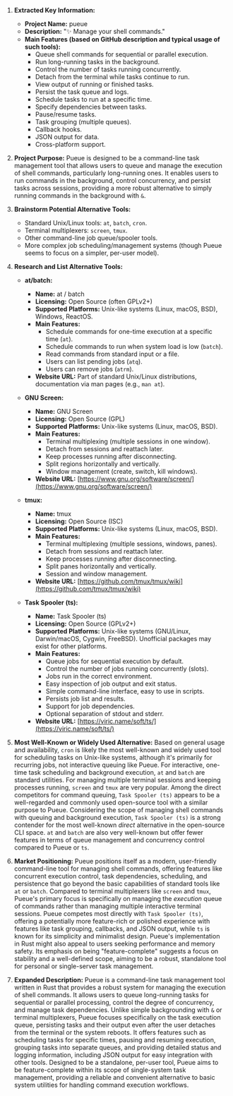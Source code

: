 1.  **Extracted Key Information:**
    *   **Project Name:** pueue
    *   **Description:** "✨ Manage your shell commands."
    *   **Main Features (based on GitHub description and typical usage of such tools):**
        *   Queue shell commands for sequential or parallel execution.
        *   Run long-running tasks in the background.
        *   Control the number of tasks running concurrently.
        *   Detach from the terminal while tasks continue to run.
        *   View output of running or finished tasks.
        *   Persist the task queue and logs.
        *   Schedule tasks to run at a specific time.
        *   Specify dependencies between tasks.
        *   Pause/resume tasks.
        *   Task grouping (multiple queues).
        *   Callback hooks.
        *   JSON output for data.
        *   Cross-platform support.

2.  **Project Purpose:**
    Pueue is designed to be a command-line task management tool that allows users to queue and manage the execution of shell commands, particularly long-running ones. It enables users to run commands in the background, control concurrency, and persist tasks across sessions, providing a more robust alternative to simply running commands in the background with `&`.

3.  **Brainstorm Potential Alternative Tools:**
    *   Standard Unix/Linux tools: `at`, `batch`, `cron`.
    *   Terminal multiplexers: `screen`, `tmux`.
    *   Other command-line job queue/spooler tools.
    *   More complex job scheduling/management systems (though Pueue seems to focus on a simpler, per-user model).

4.  **Research and List Alternative Tools:**

    *   **at/batch:**
        *   **Name:** at / batch
        *   **Licensing:** Open Source (often GPLv2+)
        *   **Supported Platforms:** Unix-like systems (Linux, macOS, BSD), Windows, ReactOS.
        *   **Main Features:**
            *   Schedule commands for one-time execution at a specific time (`at`).
            *   Schedule commands to run when system load is low (`batch`).
            *   Read commands from standard input or a file.
            *   Users can list pending jobs (`atq`).
            *   Users can remove jobs (`atrm`).
        *   **Website URL:** Part of standard Unix/Linux distributions, documentation via man pages (e.g., `man at`).

    *   **GNU Screen:**
        *   **Name:** GNU Screen
        *   **Licensing:** Open Source (GPL)
        *   **Supported Platforms:** Unix-like systems (Linux, macOS, BSD).
        *   **Main Features:**
            *   Terminal multiplexing (multiple sessions in one window).
            *   Detach from sessions and reattach later.
            *   Keep processes running after disconnecting.
            *   Split regions horizontally and vertically.
            *   Window management (create, switch, kill windows).
        *   **Website URL:** [https://www.gnu.org/software/screen/](https://www.gnu.org/software/screen/)

    *   **tmux:**
        *   **Name:** tmux
        *   **Licensing:** Open Source (ISC)
        *   **Supported Platforms:** Unix-like systems (Linux, macOS, BSD).
        *   **Main Features:**
            *   Terminal multiplexing (multiple sessions, windows, panes).
            *   Detach from sessions and reattach later.
            *   Keep processes running after disconnecting.
            *   Split panes horizontally and vertically.
            *   Session and window management.
        *   **Website URL:** [https://github.com/tmux/tmux/wiki](https://github.com/tmux/tmux/wiki)

    *   **Task Spooler (ts):**
        *   **Name:** Task Spooler (ts)
        *   **Licensing:** Open Source (GPLv2+)
        *   **Supported Platforms:** Unix-like systems (GNU/Linux, Darwin/macOS, Cygwin, FreeBSD). Unofficial packages may exist for other platforms.
        *   **Main Features:**
            *   Queue jobs for sequential execution by default.
            *   Control the number of jobs running concurrently (slots).
            *   Jobs run in the correct environment.
            *   Easy inspection of job output and exit status.
            *   Simple command-line interface, easy to use in scripts.
            *   Persists job list and results.
            *   Support for job dependencies.
            *   Optional separation of stdout and stderr.
        *   **Website URL:** [https://viric.name/soft/ts/](https://viric.name/soft/ts/)

5.  **Most Well-Known or Widely Used Alternative:**
    Based on general usage and availability, `cron` is likely the most well-known and widely used tool for scheduling tasks on Unix-like systems, although it's primarily for recurring jobs, not interactive queuing like Pueue. For interactive, one-time task scheduling and background execution, `at` and `batch` are standard utilities. For managing multiple terminal sessions and keeping processes running, `screen` and `tmux` are very popular. Among the direct competitors for command queuing, `Task Spooler (ts)` appears to be a well-regarded and commonly used open-source tool with a similar purpose to Pueue. Considering the scope of managing shell commands with queuing and background execution, `Task Spooler (ts)` is a strong contender for the most well-known *direct* alternative in the open-source CLI space. `at` and `batch` are also very well-known but offer fewer features in terms of queue management and concurrency control compared to Pueue or `ts`.

6.  **Market Positioning:**
    Pueue positions itself as a modern, user-friendly command-line tool for managing shell commands, offering features like concurrent execution control, task dependencies, scheduling, and persistence that go beyond the basic capabilities of standard tools like `at` or `batch`. Compared to terminal multiplexers like `screen` and `tmux`, Pueue's primary focus is specifically on managing the *execution* queue of commands rather than managing multiple interactive terminal sessions. Pueue competes most directly with `Task Spooler (ts)`, offering a potentially more feature-rich or polished experience with features like task grouping, callbacks, and JSON output, while `ts` is known for its simplicity and minimalist design. Pueue's implementation in Rust might also appeal to users seeking performance and memory safety. Its emphasis on being "feature-complete" suggests a focus on stability and a well-defined scope, aiming to be a robust, standalone tool for personal or single-server task management.

7.  **Expanded Description:**
    Pueue is a command-line task management tool written in Rust that provides a robust system for managing the execution of shell commands. It allows users to queue long-running tasks for sequential or parallel processing, control the degree of concurrency, and manage task dependencies. Unlike simple backgrounding with `&` or terminal multiplexers, Pueue focuses specifically on the task execution queue, persisting tasks and their output even after the user detaches from the terminal or the system reboots. It offers features such as scheduling tasks for specific times, pausing and resuming execution, grouping tasks into separate queues, and providing detailed status and logging information, including JSON output for easy integration with other tools. Designed to be a standalone, per-user tool, Pueue aims to be feature-complete within its scope of single-system task management, providing a reliable and convenient alternative to basic system utilities for handling command execution workflows.